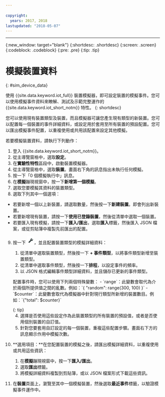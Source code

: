 ```yaml
---

copyright:
  years: 2017, 2018
lastupdated: "2018-05-07"
---
```


---

{:new_window: target="blank"}
{:shortdesc: .shortdesc}
{:screen: .screen}
{:codeblock: .codeblock}
{:pre: .pre}
{:tip: .tip}


# 模擬裝置資料 
{: #sim_device_data}

使用 {{site.data.keyword.iot_full}} 裝置模擬器，即可設定裝置的模擬事件。您可以使用模擬事件資料來瞭解、測試及示範完整運作的 {{site.data.keyword.iot_short_notm}} 特性。
{: shortdesc}

您可以使用現有裝置類型及裝置，而且模擬器可讓您產生現有類型的新裝置。您可以配置每一個裝置的事件詳細資料，或設定用於套用至所有裝置的預設配置。您可以匯出模擬事件配置，以重複使用或共用該配置來設定其他模擬。

若要模擬裝置資料，請執行下列動作： 

1. 登入 {{site.data.keyword.iot_short_notm}}。
2. 從主導覽窗格中，選取**設定**。
3. 在**實驗性特性**區段中，啟動裝置模擬器。
4. 從主導覽窗格中，選取**裝置**。畫面右下角的訊息指出未執行任何模擬。
5. 按一下「0 個模擬執行中」訊息。
6. 在**模擬**蹦現視窗中，按一下**新增第一個模擬**。
7. 選取您要模擬其資料的裝置類型。
8. 選取下列其中一個選項：
  - 若要新增一個以上新裝置，請選取數量，然後按一下**新建裝置**。即會列出新裝置。
  - 若要新增現有裝置，請按一下**使用已登錄裝置**，然後從清單中選取一個裝置。
  - 若要匯入現有模擬，請按一下**匯入/匯出**，選取**匯入**標籤，然後匯入 JSON 檔案，或從剪貼簿中複製先前匯出的配置。
9. 按一下 ![「設定」圖示](images/settings_icon.png)，並且配置裝置類型的模擬詳細資料：
   1. 從清單中選取裝置類型，然後按一下 **+ 事件類型**，以將事件類型新增至裝置類型。
   2. 從清單中選取事件類型，然後按一下**排程**，以設定事件的頻率。
   3. 以 JSON 格式編輯事件類型詳細資料，並且儲存已更新的事件類型。
   
   <p> 配置事件時，您可以使用下列兩個特殊變數：  
        - `range`：此變數會取代為介於兩個所提供值之間的亂數。例如：`{ "random": range(300, 100) }`  
        - `$counter`：此變數會取代為模擬器中針對現行類型所新增的裝置數目。例如：`{"total": $counter}`</p>
   {: tip}
   
   4. 選擇是否使用這些設定作為此裝置類型的所有裝置的預設值，或者是否使用個別裝置的自訂值。 
   5. 針對您要套用自訂設定的每一個裝置，重複這些配置步驟。畫面右下方的訊息顯示作用中模擬次數。
10. **選用項目：**在您配置裝置的模擬之後，請匯出模擬詳細資料，以重複使用或共用這些資訊：
    1. 在**模擬**蹦現視窗中，按一下**匯入/匯出**。
    2. 選取**匯出**標籤。
    3. 將模擬詳細資料複製到剪貼簿，或以 JSON 檔案形式下載這些資訊。
11. 在**裝置**頁面上，瀏覽至其中一個模擬裝置，然後選取**最近事件**標籤，以驗證模擬事件運作中。
